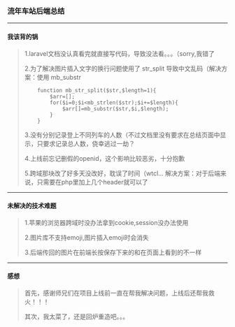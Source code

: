 ### 流年车站后端总结
---
#### 我该背的锅

> 1.laravel文档没认真看完就直接写代码，导致没法看。。。（sorry,我错了
>
> 2.为了解决图片插入文字的换行问题使用了 str_split 导致中文乱码（解决方案：使用 mb_substr
>
> ```
>     function mb_str_split($str,$length=1){
>         $arr=[];
>         for($i=0;$i<mb_strlen($str);$i+=$length){
>             $arr[]=mb_substr($str,$i,$length);
>         }
>     }
> ```
>
> 3.没有分别记录登上不同列车的人数（不过文档里没有要求在总结页面中显示，只要求记录总人数，侥幸逃过一劫？
>
> 4.上线前忘记删假的openid，这个影响比较恶劣，十分抱歉
>
> 5.跨域那块改了好多天没改好，耽误了时间（wtcl... 解决方案：对于后端来说，只需要在php里加上几个header就可以了
---
#### 未解决的技术难题

> 1.苹果的浏览器跨域时没办法拿到cookie,session没办法使用
>
> 2.图片库不支持emoji,图片插入emoji时会消失
>
> 3.后端传回的图片在前端长按保存下来的和在页面上看到的不一样
---
#### 感想

> 首先，感谢师兄们在项目上线前一直在帮我解决问题，上线后还帮我救火！！！
>
> 其次，我太菜了，还是回炉重造吧。。。
